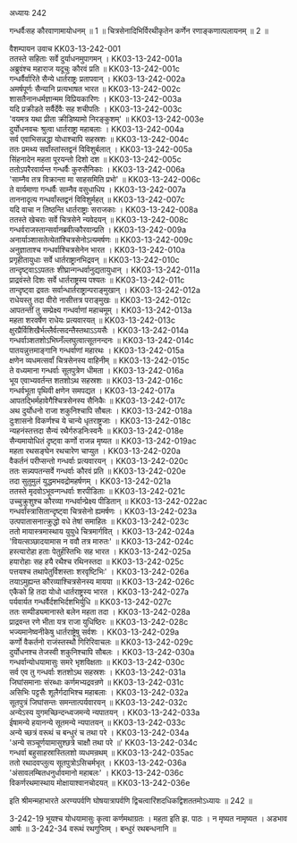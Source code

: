 अध्यायः 242

गन्धर्वैःसह कौरवाणामायोधनम् ॥ 1 ॥ चित्रसेनादिभिर्विरथीकृतेन कर्णेन रणाङ्कणात्पलायनम् ॥ 2 ॥

वैशम्पायन उवाच 	KK03-13-242-001  
ततस्ते सहिताः सर्वे दुर्याधनमुपागमन् ।	KK03-13-242-001a  
अब्रुवंश्च महाराज यदूचुः कौरवं प्रति ॥	KK03-13-242-001c  
गन्धर्वैर्वारिते सैन्ये धार्तराष्ट्रः प्रतापवान् ।	KK03-13-242-002a  
अमर्षपूर्णः सैन्यानि प्रत्यभाषत भारत ॥	KK03-13-242-002c  
शासतैनानधर्मज्ञान्मम विप्रियकारिणः ।	KK03-13-242-003a  
यदि प्रक्रीडते सर्वैर्देवैः सह शचीपतिः ।	KK03-13-242-003c  
\'वयमत्र यथा प्रीता क्रीडिष्यामो निरङ्कुशम्\' ॥	KK03-13-242-003e  
दुर्योधनवचः श्रुत्वा धार्तराष्ट्रा महाबलाः ।	KK03-13-242-004a  
सर्व एवाभिसन्नद्धा योधाश्चापि सहस्रशः ॥	KK03-13-242-004c  
ततः प्रमथ्य सर्वांस्तांस्तद्वनं विविशुर्बलात् ।	KK03-13-242-005a  
सिंहनादेन महता पूरयन्तो दिशो दश ॥	KK03-13-242-005c  
ततोऽपरैरवार्यन्त गन्धर्वैः कुरुसैनिकाः ।	KK03-13-242-006a  
\'साम्नैव तत्र विक्रान्ता मा साहसमिति प्रभो\' ॥	KK03-13-242-006c  
ते वार्यमाणा गन्धर्वैः साम्नैव वसुधाधिप ।	KK03-13-242-007a  
ताननादृत्य गन्धर्वांस्तद्वनं विविशुर्महत् ॥	KK03-13-242-007c  
यदि वाचा न तिष्ठन्ति धार्तराष्ट्राः सराजकाः ।	KK03-13-242-008a  
ततस्ते खेचराः सर्वे चित्रसेने न्यवेदयन् ॥	KK03-13-242-008c  
गन्धर्वराजस्तान्सर्वानब्रवीत्कौरवान्प्रति ।	KK03-13-242-009a  
अनार्याञ्शासतेत्येतांश्चित्रसेनोऽत्यमर्षणः ॥	KK03-13-242-009c  
अनुज्ञाताश्च गन्धर्वाश्चित्रसेनेन भारत ।	KK03-13-242-010a  
प्रगृहीतायुधाः सर्वे धार्तराष्ट्रानभिद्रवन् ॥	KK03-13-242-010c  
तान्दृष्ट्वाऽऽपततः शीघ्रान्गन्धर्वानुद्यतायुधान् ।	KK03-13-242-011a  
प्राद्रवंस्ते दिशः सर्वे धार्तराष्ट्रस्य पश्यतः ॥	KK03-13-242-011c  
तान्दृष्ट्वा द्रवतः सर्वान्धार्तराष्ट्रान्पराङ्मुखान् ।	KK03-13-242-012a  
राधेयस्तु तदा वीरो नासीत्तत्र पराङ्मुखः ॥	KK03-13-242-012c  
आपतन्तीं तु सम्प्रेक्ष्य गन्धर्वाणां महाचमूम् ।	KK03-13-242-013a  
महता शरवर्षेण राधेयः प्रत्यवारयत् ॥	KK03-13-242-013c  
क्षुरप्रैर्विशिखैर्भल्लैर्वत्सदन्तैस्तथाऽऽयसैः ।	KK03-13-242-014a  
गन्धर्वाञ्शतशोऽभिघ्नँल्लघुत्वात्सूतनन्दनः ॥	KK03-13-242-014c  
पातयन्नुत्तमाङ्गानि गन्धर्वाणां महारथः ।	KK03-13-242-015a  
क्षणेन व्यधमत्सर्वां चित्रसेनस्य वाहिनीम् ॥	KK03-13-242-015c  
ते वध्यमाना गन्धर्वाः सूतपुत्रेण धीमता ।	KK03-13-242-016a  
भूय एवाभ्यवर्तन्त शतशोऽथ सहस्रशः ॥	KK03-13-242-016c  
गन्धर्वभूता पृथिवी क्षणेन समपद्यत ।	KK03-13-242-017a  
आपतद्भिर्महावेगैश्चित्रसेनस्य सैनिकैः ॥	KK03-13-242-017c  
अथ दुर्योधनो राजा शकुनिश्चापि सौबलः ।	KK03-13-242-018a  
दुःशासनो विकर्णश्च ये चान्ये धृतराष्ट्रजाः ।	KK03-13-242-018c  
न्यहनंस्तत्तदा सैन्यं रथैर्गरुडनिःस्वनैः ॥	KK03-13-242-018e  
सैन्यमायोधितं दृष्ट्वा कर्णो राजन्न मृष्यत ॥	KK03-13-242-019ac  
महता रथसङ्घेन रथचारेण चाप्युत ।	KK03-13-242-020a  
वैकर्तनं परीप्सन्तो गन्धर्वाः प्रत्यवारयन् ।	KK03-13-242-020c  
ततः सन्न्यपतन्सर्वे गन्धर्वाः कौरवं प्रति ॥	KK03-13-242-020e  
तदा सुतुमुलं युद्धमभवद्रोमहर्षणम् ।	KK03-13-242-021a  
ततस्ते मृदवोऽभूवन्गन्धर्वाः शरपीडिताः ॥	KK03-13-242-021c  
उच्चुक्रुशुश्च कौरव्या गन्धर्वान्प्रेक्ष्य पीडितान् ॥	KK03-13-242-022ac  
गन्धर्वांस्त्रासितान्दृष्ट्वा चित्रसेनो ह्यमर्षणः ।	KK03-13-242-023a  
उत्पपातासनात्क्रुद्धो वधे तेषां समाहितः ॥	KK03-13-242-023c  
ततो मायास्त्रमास्थाय युयुधे चित्रमार्गवित् ।	KK03-13-242-024a  
\'वियत्सञ्छादयामास न ववौ तत्र मारुतः\' ॥	KK03-13-242-024c  
हस्त्यारोहा हताः पेतुर्हस्तिभिः सह भारत ।	KK03-13-242-025a  
हयारोहाः सह हयै रथैश्च रथिनस्तदा ॥	KK03-13-242-025c  
पत्तयश्च तथापेतुर्विशस्ताः शरवृष्टिभिः\' ।	KK03-13-242-026a  
तयाऽमुह्यन्त कौरव्याश्चित्रसेनस्य मायया ॥	KK03-13-242-026c  
एकैको हि तदा योधो धार्तराष्ट्रस्य भारत ।	KK03-13-242-027a  
पर्यवार्यत गन्धर्वैर्दशभिर्दशभिर्युधि ॥	KK03-13-242-027c  
ततः सम्पीड्यमानास्ते बलेन महता तदा ।	KK03-13-242-028a  
प्राद्रवन्त रणे भीता यत्र राजा युधिष्ठिरः ॥	KK03-13-242-028c  
भज्यमानेष्वनीकेषु धार्तराष्ट्रेषु सर्वशः ।	KK03-13-242-029a  
कर्णो वैकर्तनो राजंस्तस्थौ गिरिरिवाचलः ॥	KK03-13-242-029c  
दुर्योधनश्च तेजस्वी शकुनिश्चापि सौबलः ।	KK03-13-242-030a  
गन्धर्वान्योधयामासुः समरे भृशविक्षताः ॥	KK03-13-242-030c  
सर्व एव तु गन्धर्वाः शतशोऽथ सहस्रशः ।	KK03-13-242-031a  
जिघांसमानाः संरब्धाः कर्णमभ्यद्रवन्रणे ॥	KK03-13-242-031c  
असिभिः पट्टसैः शूलैर्गदाभिश्च महाबलाः ।	KK03-13-242-032a  
सूतपुत्रं जिघांसन्तः समन्तात्पर्यवारयन् ॥	KK03-13-242-032c  
अन्येऽस्य युगमच्छिन्दन्ध्वजमन्ये न्यपातयन् ।	KK03-13-242-033a  
ईषामन्ये हयानन्ये सूतमन्ये न्यपातयन् ॥	KK03-13-242-033c  
अन्ये च्छत्रं वरूथं च बन्धुरं च तथा परे ।	KK03-13-242-034a  
\'अन्ये सञ्चूर्णयामासुश्छत्रे चाक्षौ तथा परे ॥\'	KK03-13-242-034c  
गन्धर्वा बहुसाहस्रास्तिलशो व्यधमन्रथम् ॥	KK03-13-242-035ac  
ततो रथादवप्लुत्य सूतपुत्रोऽसिचर्मभृत् ।	KK03-13-242-036a  
\'अंसावलम्बितधनुर्धावमानो महाबलः\' ।	KK03-13-242-036c  
विकर्णरथमास्थाय मोक्षायाश्वानचोदयत् ॥	KK03-13-242-036e  

इति श्रीमन्महाभारते अरण्यपर्वणि घोषयात्रापर्वणि द्विचत्वारिंशदधिकद्विशततमोऽध्यायः ॥ 242 ॥

3-242-19 भूयश्च योधयामासुः कृत्वा कर्णमथाग्रतः । महता इति झ. पाठः । न मृष्यत नामृष्यत । अडभाव आर्षः ॥ 3-242-34 वरूथं रथगुप्तिम् । बन्धुरं रथबन्धनानि ॥
